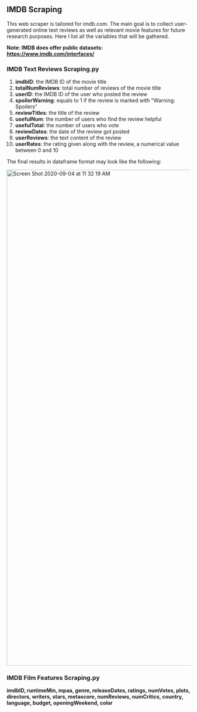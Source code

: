 ## IMDB Scraping

This web scraper is tailored for imdb.com. The main goal is to collect user-generated online text reviews as well as relevant movie features for future research purposes. Here I list all the variables that will be gathered.

**Note: IMDB does offer public datasets: https://www.imdb.com/interfaces/**

### IMDB Text Reviews Scraping.py

1. **imdbID**: the IMDB ID of the movie title
2. **totalNumReviews**: total number of reviews of the movie title
3. **userID**: the IMDB ID of the user who posted the review
4. **spoilerWarning**: equals to 1 if the review is marked with "Warning: Spoilers"
5. **reviewTitles**: the title of the review
6. **usefulNum**: the number of users who find the review helpful
7. **usefulTotal**: the number of users who vote
8. **reviewDates**: the date of the review got posted
9. **userReviews**: the text content of the review
10. **userRates**: the rating given along with the review, a numerical value between 0 and 10
                                                  
The final results in dataframe format may look like the following:

<img width="1354" alt="Screen Shot 2020-09-04 at 11 32 19 AM" src="https://user-images.githubusercontent.com/33683715/92274609-6da71300-eea2-11ea-91fe-aceae8520a78.png">

### IMDB Film Features Scraping.py

**imdbID, runtimeMin, mpaa, genre, releaseDates, ratings, numVotes, plots, directors, writers, stars, metascore, numReviews, numCritics, country, language, budget, openingWeekend, color**
